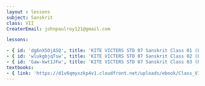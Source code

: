 ```yaml
--- 
layout : lessons 
subject: Sanskrit
class: VII
CreaterEmail: johnpaulroy121@gmail.com

lessons: 

- { id: 'dg6nX5OjASQ', title: 'KITE VICTERS STD 07 Sanskrit Class 01 (First Bell-ഫസ്റ്റ് ബെല്‍)' }
- { id: 'wlukgbjqTsw', title: 'KITE VICTERS STD 07 Sanskrit Class 02 (First Bell-ഫസ്റ്റ് ബെല്‍)' }
- { id: 'Gaw-kwt1JFw', title: 'KITE VICTERS STD 07 Sanskrit Class 03 (First Bell-ഫസ്റ്റ് ബെല്‍)' }
textbooks:
- { link: 'https://d1v6qmyxzkp4v1.cloudfront.net/uploads/ebook/Class_VII/SanscritReaderAcademic/SanscritReaderAcademic.pdf', title: 'sanskrit' , medium: '' }
---
```

